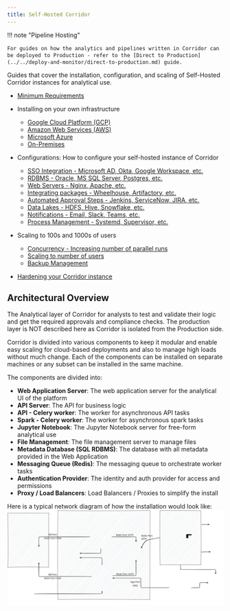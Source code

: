 ```yaml
---
title: Self-Hosted Corridor
---
```


!!! note "Pipeline Hosting"

    For guides on how the analytics and pipelines written in Corridor can be deployed to Production - refer to the [Direct to Production](../../deploy-and-monitor/direct-to-production.md) guide.

Guides that cover the installation, configuration, and scaling of Self-Hosted Corridor instances for analytical use.

- [Minimum Requirements](./installation/minimum-requirements.md)
- Installing on your own infrastructure

    - [Google Cloud Platform (GCP)](./installation/gcp)
    - [Amazon Web Services (AWS)](./installation/aws)
    - [Microsoft Azure](./installation/azure)
    - [On-Premises](./installation/onprem)

- Configurations: How to configure your self-hosted instance of Corridor

    - [SSO Integration - Microsoft AD, Okta, Google Workspace, etc.](./configurations/saml.md)
    - [RDBMS - Oracle, MS SQL Server, Postgres, etc.](./configurations/database.md)
    - [Web Servers - Nginx, Apache, etc.](./configurations/web-servers.md)
    - [Integrating packages - Wheelhouse, Artifactory, etc.](./configurations/packages.md)
    - [Automated Approval Steps - Jenkins, ServiceNow, JIRA, etc.](./configurations/approvals.md)
    - [Data Lakes - HDFS, Hive, Snowflake, etc.](./configurations/datalake.md)
    - [Notifications - Email, Slack, Teams, etc.](./configurations/notifications.md)
    - [Process Management - Systemd, Supervisor, etc.](./configurations/process-management.md)

- Scaling to 100s and 1000s of users

    - [Concurrency - Increasing number of parallel runs](./scaling/concurrency.md)
    - [Scaling to number of users](./scaling/scalability.md)
    - [Backup Management](./scaling/backups.md)

- [Hardening your Corridor instance](./hardening.md)

## Architectural Overview

The Analytical layer of Corridor for analysts to test and validate their logic and get the required approvals and compliance checks. The production layer is NOT described here as Corridor is isolated from the Production side.

Corridor is divided into various components to keep it modular and enable easy scaling for cloud-based deployments and also to manage high loads without much change. Each of the components can be installed on separate machines or any subset can be installed in the same machine.

The components are divided into:

- **Web Application Server**: The web application server for the analytical UI of the platform
- **API Server**: The API for business logic
- **API - Celery worker**: The worker for asynchronous API tasks
- **Spark - Celery worker**: The worker for asynchronous spark tasks
- **Jupyter Notebook**: The Jupyter Notebook server for free-form analytical use
- **File Management**: The file management server to manage files
- **Metadata Database (SQL RDBMS)**: The database with all metadata provided in the Web Application
- **Messaging Queue (Redis)**: The messaging queue to orchestrate worker tasks
- **Authentication Provider**: The identity and auth provider for access and permissions
- **Proxy / Load Balancers**: Load Balancers / Proxies to simplify the install

Here is a typical network diagram of how the installation would look like:
![Network Diagram](./ggx-network-diagram.excalidraw.svg)
